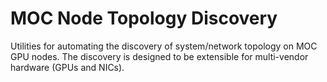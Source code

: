 # MOC Node Topology Discovery
Utilities for automating the discovery of system/network topology on MOC GPU nodes. The discovery is designed to be extensible for multi-vendor hardware (GPUs and NICs).
